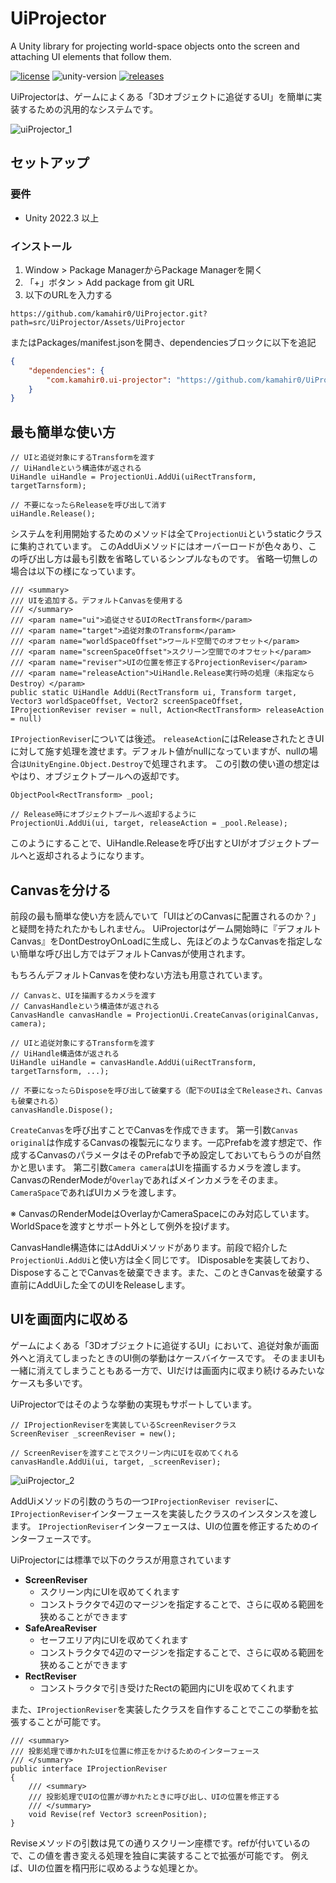 # UiProjector
A Unity library for projecting world-space objects onto the screen and attaching UI elements that follow them.

[![license](https://img.shields.io/badge/LICENSE-MIT-green.svg)](LICENSE)
![unity-version](https://img.shields.io/badge/unity-2022.3+-000.svg)
[![releases](https://img.shields.io/github/release/kamahir0/UiProjector.svg)](https://github.com/kamahir0/UiProjector/releases)

UiProjectorは、ゲームによくある「3Dオブジェクトに追従するUI」を簡単に実装するための汎用的なシステムです。

![uiProjector_1](https://github.com/user-attachments/assets/c0a3413d-5dd8-407c-99ac-01f327f196c0)

## セットアップ
### 要件

* Unity 2022.3 以上

### インストール

1. Window > Package ManagerからPackage Managerを開く
2. 「+」ボタン > Add package from git URL
3. 以下のURLを入力する

```
https://github.com/kamahir0/UiProjector.git?path=src/UiProjector/Assets/UiProjector
```

またはPackages/manifest.jsonを開き、dependenciesブロックに以下を追記

```json
{
    "dependencies": {
        "com.kamahir0.ui-projector": "https://github.com/kamahir0/UiProjector.git?path=src/UiProjector/Assets/UiProjector"
    }
}
```

## 最も簡単な使い方
```
// UIと追従対象にするTransformを渡す
// UiHandleという構造体が返される
UiHandle uiHandle = ProjectionUi.AddUi(uiRectTransform, targetTarnsform);

// 不要になったらReleaseを呼び出して消す
uiHandle.Release();
```

システムを利用開始するためのメソッドは全て`ProjectionUi`というstaticクラスに集約されています。
このAddUiメソッドにはオーバーロードが色々あり、この呼び出し方は最も引数を省略しているシンプルなものです。
省略一切無しの場合は以下の様になっています。

```
/// <summary>
/// UIを追加する。デフォルトCanvasを使用する
/// </summary>
/// <param name="ui">追従させるUIのRectTransform</param>
/// <param name="target">追従対象のTransform</param>
/// <param name="worldSpaceOffset">ワールド空間でのオフセット</param>
/// <param name="screenSpaceOffset">スクリーン空間でのオフセット</param>
/// <param name="reviser">UIの位置を修正するProjectionReviser</param>
/// <param name="releaseAction">UiHandle.Release実行時の処理（未指定ならDestroy）</param>
public static UiHandle AddUi(RectTransform ui, Transform target, Vector3 worldSpaceOffset, Vector2 screenSpaceOffset, IProjectionReviser reviser = null, Action<RectTransform> releaseAction = null)
```

`IProjectionReviser`については後述。
`releaseAction`にはReleaseされたときUIに対して施す処理を渡せます。デフォルト値がnullになっていますが、nullの場合`はUnityEngine.Object.Destroy`で処理されます。
この引数の使い道の想定はやはり、オブジェクトプールへの返却です。

```
ObjectPool<RectTransform> _pool;

// Release時にオブジェクトプールへ返却するように
ProjectionUi.AddUi(ui, target, releaseAction = _pool.Release);
```

このようにすることで、UiHandle.Releaseを呼び出すとUIがオブジェクトプールへと返却されるようになります。

## Canvasを分ける
前段の最も簡単な使い方を読んでいて「UIはどのCanvasに配置されるのか？」と疑問を持たれたかもしれません。
UiProjectorはゲーム開始時に『デフォルトCanvas』をDontDestroyOnLoadに生成し、先ほどのようなCanvasを指定しない簡単な呼び出し方ではデフォルトCanvasが使用されます。

もちろんデフォルトCanvasを使わない方法も用意されています。

```
// Canvasと、UIを描画するカメラを渡す
// CanvasHandleという構造体が返される
CanvasHandle canvasHandle = ProjectionUi.CreateCanvas(originalCanvas, camera);

// UIと追従対象にするTransformを渡す
// UiHandle構造体が返される
UiHandle uiHandle = canvasHandle.AddUi(uiRectTransform, targetTarnsform, ...);

// 不要になったらDisposeを呼び出して破棄する（配下のUIは全てReleaseされ、Canvasも破棄される）
canvasHandle.Dispose();
```

`CreateCanvas`を呼び出すことでCanvasを作成できます。
第一引数`Canvas original`は作成するCanvasの複製元になります。一応Prefabを渡す想定で、作成するCanvasのパラメータはそのPrefabで予め設定しておいてもらうのが自然かと思います。
第二引数`Camera camera`はUIを描画するカメラを渡します。CanvasのRenderModeが`Overlay`であればメインカメラをそのまま。`CameraSpace`であればUIカメラを渡します。

※ CanvasのRenderModeはOverlayかCameraSpaceにのみ対応しています。WorldSpaceを渡すとサポート外として例外を投げます。

CanvasHandle構造体にはAddUiメソッドがあります。前段で紹介した`ProjectionUi.AddUi`と使い方は全く同じです。
IDisposableを実装しており、DisposeすることでCanvasを破棄できます。また、このときCanvasを破棄する直前にAddUiした全てのUIをReleaseします。

## UIを画面内に収める
ゲームによくある「3Dオブジェクトに追従するUI」において、追従対象が画面外へと消えてしまったときのUI側の挙動はケースバイケースです。
そのままUIも一緒に消えてしまうこともある一方で、UIだけは画面内に収まり続けるみたいなケースも多いです。

UiProjectorではそのような挙動の実現もサポートしています。

```
// IProjectionReviserを実装しているScreenReviserクラス
ScreenReviser _screenReviser = new();

// ScreenReviserを渡すことでスクリーン内にUIを収めてくれる
canvasHandle.AddUi(ui, target, _screenReviser);
```

![uiProjector_2](https://github.com/user-attachments/assets/512a02ba-a4bb-4ffe-b426-3c402a32e284)

AddUiメソッドの引数のうちの一つ`IProjectionReviser reviser`に、`IProjectionReviser`インターフェースを実装したクラスのインスタンスを渡します。
`IProjectionReviser`インターフェースは、UIの位置を修正するためのインターフェースです。

UiProjectorには標準で以下のクラスが用意されています
- **ScreenReviser**
  - スクリーン内にUIを収めてくれます
  - コンストラクタで4辺のマージンを指定することで、さらに収める範囲を狭めることができます
- **SafeAreaReviser**
  - セーフエリア内にUIを収めてくれます
  - コンストラクタで4辺のマージンを指定することで、さらに収める範囲を狭めることができます
- **RectReviser**
  - コンストラクタで引き受けたRectの範囲内にUIを収めてくれます

また、`IProjectionReviser`を実装したクラスを自作することでここの挙動を拡張することが可能です。

```
/// <summary>
/// 投影処理で導かれたUIを位置に修正をかけるためのインターフェース
/// </summary>
public interface IProjectionReviser
{
    /// <summary>
    /// 投影処理でUIの位置が導かれたときに呼び出し、UIの位置を修正する
    /// </summary>
    void Revise(ref Vector3 screenPosition);
}
```

Reviseメソッドの引数は見ての通りスクリーン座標です。refが付いているので、この値を書き変える処理を独自に実装することで拡張が可能です。
例えば、UIの位置を楕円形に収めるような処理とか。
